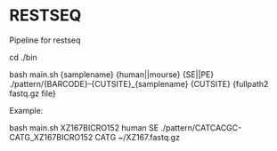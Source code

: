 # RESTSEQ
Pipeline for restseq 

cd ./bin

bash main.sh {samplename} {human||mourse} {SE||PE} ./pattern/{BARCODE}-{CUTSITE}_{samplename} {CUTSITE} {fullpath2 fastq.gz file}

Example:

bash main.sh XZ167BICRO152 human SE ./pattern/CATCACGC-CATG_XZ167BICRO152 CATG ~/XZ167.fastq.gz

